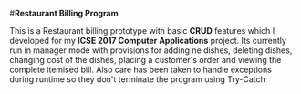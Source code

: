 #**Restaurant Billing Program**

This is a Restaurant billing prototype with basic **CRUD** features which I developed for my **ICSE 2017 Computer Applications** project.
Its currently run in manager mode with provisions for adding ne dishes, deleting dishes, changing cost of the dishes, placing a customer's order and viewing the complete itemised bill.
Also care has been taken to handle exceptions during runtime so they don't terminate the program using Try-Catch
